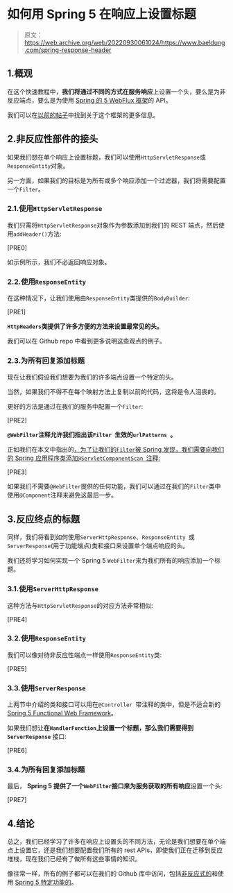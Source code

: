 # 如何用 Spring 5 在响应上设置标题

> 原文：<https://web.archive.org/web/20220930061024/https://www.baeldung.com/spring-response-header>

## 1.概观

在这个快速教程中，**我们将通过不同的方式在服务响应**上设置一个头，要么是为非反应端点，要么是为使用 [Spring 的 5 WebFlux 框架](https://web.archive.org/web/20220602092821/https://docs.spring.io/spring/docs/current/spring-framework-reference/web-reactive.html)的 API。

我们可以在[以前的帖子](/web/20220602092821/https://www.baeldung.com/spring-5)中找到关于这个框架的更多信息。

## 2.非反应性部件的接头

如果我们想在单个响应上设置标题，我们可以使用`HttpServletResponse`或`ResponseEntity`对象。

另一方面，如果我们的目标是为所有或多个响应添加一个过滤器，我们将需要配置一个`Filter`。

### 2.1.使用`HttpServletResponse`

我们只需将`HttpServletResponse`对象作为参数添加到我们的 REST 端点，然后使用`addHeader()`方法:

[PRE0]

如示例所示，我们不必返回响应对象。

### 2.2.使用`ResponseEntity`

在这种情况下，让我们使用由`ResponseEntity`类提供的`BodyBuilder`:

[PRE1]

**`HttpHeaders`类提供了许多方便的方法来设置最常见的头。**

我们可以在 Github repo 中看到更多说明这些观点的例子。

### 2.3.为所有回复添加标题

现在让我们假设我们想要为我们的许多端点设置一个特定的头。

当然，如果我们不得不在每个映射方法上复制以前的代码，这将是令人沮丧的。

更好的方法是通过在我们的服务中配置一个`Filter`:

[PRE2]

**`@WebFilter`注释允许我们指出该`Filter `生效的`urlPatterns `。**

正如我们在本文中指出的[，为了让我们的`Filter`被 Spring 发现，我们需要向我们的 Spring 应用程序类添加`@ServletComponentScan `注释:](/web/20220602092821/https://www.baeldung.com/spring-servletcomponentscan)

[PRE3]

如果我们不需要`@WebFilter`提供的任何功能，我们可以通过在我们的`Filter`类中使用`@Component`注释来避免这最后一步。

## 3.反应终点的标题

同样，我们将看到如何使用`ServerHttpResponse`、`ResponseEntity `或`ServerResponse`(用于功能端点)类和接口来设置单个端点响应的头。

我们还将学习如何实现一个 Spring 5 `WebFilter`来为我们所有的响应添加一个标题。

### 3.1.使用`ServerHttpResponse`

这种方法与`HttpServletResponse`的对应方法非常相似:

[PRE4]

### 3.2.使用`ResponseEntity`

我们可以像对待非反应性端点一样使用`ResponseEntity`类:

[PRE5]

### 3.3.使用`ServerResponse`

上两节中介绍的类和接口可以用在`@Controller `带注释的类中，但是不适合新的[Spring 5 Functional Web Framework](/web/20220602092821/https://www.baeldung.com/spring-5-functional-web)。

如果我们想让**在`HandlerFunction`上设置一个标题，那么我们需要得到`ServerResponse`** 接口:

[PRE6]

### 3.4.为所有回复添加标题

最后， **Spring 5 提供了一个`WebFilter`接口来为服务获取的所有响应**设置一个头:

[PRE7]

## 4.结论

总之，我们已经学习了许多在响应上设置头的不同方法，无论是我们想要在单个端点上设置它，还是我们想要配置我们所有的 rest APIs，即使我们正在迁移到反应堆栈，现在我们已经有了做所有这些事情的知识。

像往常一样，所有的例子都可以在我们的 Github 库中访问，包括[非反应式的](https://web.archive.org/web/20220602092821/https://github.com/eugenp/tutorials/tree/master/spring-web-modules/spring-rest-http)和使用 [Spring 5 特定功能的](https://web.archive.org/web/20220602092821/https://github.com/eugenp/tutorials/tree/master/spring-5-reactive)。